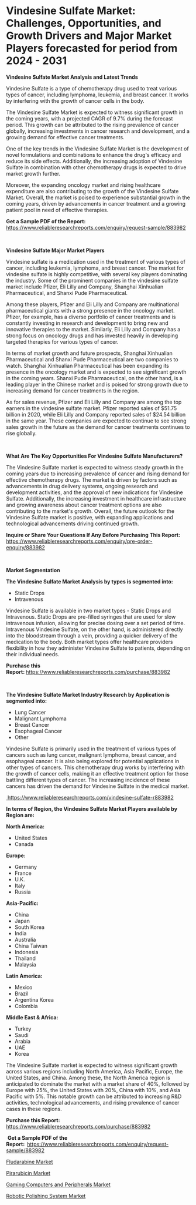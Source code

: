 <p><h1>Vindesine Sulfate Market: Challenges, Opportunities, and Growth Drivers and Major Market Players forecasted for period from 2024 - 2031</h1></p><p><strong>Vindesine Sulfate Market Analysis and Latest Trends</strong></p>
<p><p>Vindesine Sulfate is a type of chemotherapy drug used to treat various types of cancer, including lymphoma, leukemia, and breast cancer. It works by interfering with the growth of cancer cells in the body.</p><p>The Vindesine Sulfate Market is expected to witness significant growth in the coming years, with a projected CAGR of 9.7% during the forecast period. This growth can be attributed to the rising prevalence of cancer globally, increasing investments in cancer research and development, and a growing demand for effective cancer treatments.</p><p>One of the key trends in the Vindesine Sulfate Market is the development of novel formulations and combinations to enhance the drug's efficacy and reduce its side effects. Additionally, the increasing adoption of Vindesine Sulfate in combination with other chemotherapy drugs is expected to drive market growth further.</p><p>Moreover, the expanding oncology market and rising healthcare expenditure are also contributing to the growth of the Vindesine Sulfate Market. Overall, the market is poised to experience substantial growth in the coming years, driven by advancements in cancer treatment and a growing patient pool in need of effective therapies.</p></p>
<p><strong>Get a Sample PDF of the Report:&nbsp;</strong> <a href="https://www.reliableresearchreports.com/enquiry/request-sample/883982">https://www.reliableresearchreports.com/enquiry/request-sample/883982</a></p>
<p>&nbsp;</p>
<p><strong>Vindesine Sulfate Major Market Players</strong></p>
<p><p>Vindesine sulfate is a medication used in the treatment of various types of cancer, including leukemia, lymphoma, and breast cancer. The market for vindesine sulfate is highly competitive, with several key players dominating the industry. Some of the prominent companies in the vindesine sulfate market include Pfizer, Eli Lilly and Company, Shanghai Xinhualian Pharmaceutical, and Shanxi Pude Pharmaceutical.</p><p>Among these players, Pfizer and Eli Lilly and Company are multinational pharmaceutical giants with a strong presence in the oncology market. Pfizer, for example, has a diverse portfolio of cancer treatments and is constantly investing in research and development to bring new and innovative therapies to the market. Similarly, Eli Lilly and Company has a strong focus on oncology drugs and has invested heavily in developing targeted therapies for various types of cancer.</p><p>In terms of market growth and future prospects, Shanghai Xinhualian Pharmaceutical and Shanxi Pude Pharmaceutical are two companies to watch. Shanghai Xinhualian Pharmaceutical has been expanding its presence in the oncology market and is expected to see significant growth in the coming years. Shanxi Pude Pharmaceutical, on the other hand, is a leading player in the Chinese market and is poised for strong growth due to increasing demand for cancer treatments in the region.</p><p>As for sales revenue, Pfizer and Eli Lilly and Company are among the top earners in the vindesine sulfate market. Pfizer reported sales of $51.75 billion in 2020, while Eli Lilly and Company reported sales of $24.54 billion in the same year. These companies are expected to continue to see strong sales growth in the future as the demand for cancer treatments continues to rise globally.</p></p>
<p>&nbsp;</p>
<p><strong>What Are The Key Opportunities For Vindesine Sulfate Manufacturers?</strong></p>
<p><p>The Vindesine Sulfate market is expected to witness steady growth in the coming years due to increasing prevalence of cancer and rising demand for effective chemotherapy drugs. The market is driven by factors such as advancements in drug delivery systems, ongoing research and development activities, and the approval of new indications for Vindesine Sulfate. Additionally, the increasing investment in healthcare infrastructure and growing awareness about cancer treatment options are also contributing to the market's growth. Overall, the future outlook for the Vindesine Sulfate market is positive, with expanding applications and technological advancements driving continued growth.</p></p>
<p><strong>Inquire or Share Your Questions If Any Before Purchasing This Report:</strong> <a href="https://www.reliableresearchreports.com/enquiry/pre-order-enquiry/883982">https://www.reliableresearchreports.com/enquiry/pre-order-enquiry/883982</a></p>
<p>&nbsp;</p>
<p><strong>Market Segmentation</strong></p>
<p><strong>The Vindesine Sulfate Market Analysis by types is segmented into:</strong></p>
<p><ul><li>Static Drops</li><li>Intravenous</li></ul></p>
<p><p>Vindesine Sulfate is available in two market types - Static Drops and Intravenous. Static Drops are pre-filled syringes that are used for slow intravenous infusion, allowing for precise dosing over a set period of time. Intravenous Vindesine Sulfate, on the other hand, is administered directly into the bloodstream through a vein, providing a quicker delivery of the medication to the body. Both market types offer healthcare providers flexibility in how they administer Vindesine Sulfate to patients, depending on their individual needs.</p></p>
<p><strong>Purchase this Report:&nbsp;</strong><a href="https://www.reliableresearchreports.com/purchase/883982">https://www.reliableresearchreports.com/purchase/883982</a></p>
<p>&nbsp;</p>
<p><strong>The Vindesine Sulfate Market Industry Research by Application is segmented into:</strong></p>
<p><ul><li>Lung Cancer</li><li>Malignant Lymphoma</li><li>Breast Cancer</li><li>Esophageal Cancer</li><li>Other</li></ul></p>
<p><p>Vindesine Sulfate is primarily used in the treatment of various types of cancers such as lung cancer, malignant lymphoma, breast cancer, and esophageal cancer. It is also being explored for potential applications in other types of cancers. This chemotherapy drug works by interfering with the growth of cancer cells, making it an effective treatment option for those battling different types of cancer. The increasing incidence of these cancers has driven the demand for Vindesine Sulfate in the medical market.</p></p>
<p><a href="https://www.reliableresearchreports.com/vindesine-sulfate-r883982">&nbsp;https://www.reliableresearchreports.com/vindesine-sulfate-r883982</a></p>
<p><strong>In terms of Region, the Vindesine Sulfate Market Players available by Region are:</strong></p>
<p>
    <p> <strong> North America: </strong>
        <ul>
            <li>United States</li>
            <li>Canada</li>
        </ul>
        </p> 
    <p> <strong> Europe: </strong>
        <ul>
            <li>Germany</li>
            <li>France</li>
            <li>U.K.</li>
            <li>Italy</li>
            <li>Russia</li>
        </ul>
        </p> 
    <p> <strong> Asia-Pacific: </strong>
        <ul>
            <li>China</li>
            <li>Japan</li>
            <li>South Korea</li>
            <li>India</li>
            <li>Australia</li>
            <li>China Taiwan</li>
            <li>Indonesia</li>
            <li>Thailand</li>
            <li>Malaysia</li>
        </ul>
        </p> 
    <p> <strong> Latin America: </strong>
        <ul>
            <li>Mexico</li>
            <li>Brazil</li>
            <li>Argentina Korea</li>
            <li>Colombia</li>
        </ul>
        </p> 
    <p> <strong> Middle East & Africa: </strong>
        <ul>
            <li>Turkey</li>
            <li>Saudi</li>
            <li>Arabia</li>
            <li>UAE</li>
            <li>Korea</li>
        </ul>
    </p>
    </p>
<p><p>The Vindesine Sulfate market is expected to witness significant growth across various regions including North America, Asia Pacific, Europe, the United States, and China. Among these, the North America region is anticipated to dominate the market with a market share of 40%, followed by Europe with 25%, the United States with 20%, China with 10%, and Asia Pacific with 5%. This notable growth can be attributed to increasing R&D activities, technological advancements, and rising prevalence of cancer cases in these regions.</p></p>
<p><strong>Purchase this Report: </strong><a href="https://www.reliableresearchreports.com/purchase/883982">https://www.reliableresearchreports.com/purchase/883982</a></p>
<p>&nbsp;<strong>Get a Sample PDF of the Report:&nbsp;&nbsp;</strong><a href="https://www.reliableresearchreports.com/enquiry/request-sample/883982">https://www.reliableresearchreports.com/enquiry/request-sample/883982</a></p>
<p><strong></strong></p>
<p><p><a href="https://github.com/lorenzaSchmeler/Market-Research-Report-List-1/blob/main/fludarabine-market.md">Fludarabine Market</a></p><p><a href="https://github.com/AdrianaPaucek2023/Market-Research-Report-List-1/blob/main/pirarubicin-market.md">Pirarubicin Market</a></p><p><a href="https://www.linkedin.com/pulse/gaming-computers-peripherals-market-analysis-sze-forecasted-period-erwce">Gaming Computers and Peripherals Market</a></p><p><a href="https://www.linkedin.com/pulse/robotic-polishing-system-market-size-outlook-forecast-2024-h0i2e">Robotic Polishing System Market</a></p></p>